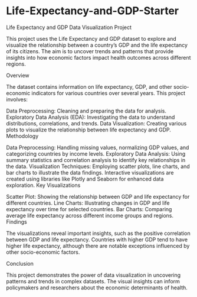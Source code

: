 # Life-Expectancy-and-GDP-Starter
 
Life Expectancy and GDP Data Visualization Project

This project uses the Life Expectancy and GDP dataset to explore and visualize the relationship between a country’s GDP and the life expectancy of its citizens. The aim is to uncover trends and patterns that provide insights into how economic factors impact health outcomes across different regions.

Overview

The dataset contains information on life expectancy, GDP, and other socio-economic indicators for various countries over several years. This project involves:

Data Preprocessing: Cleaning and preparing the data for analysis.
Exploratory Data Analysis (EDA): Investigating the data to understand distributions, correlations, and trends.
Data Visualization: Creating various plots to visualize the relationship between life expectancy and GDP.
Methodology

Data Preprocessing: Handling missing values, normalizing GDP values, and categorizing countries by income levels.
Exploratory Data Analysis: Using summary statistics and correlation analysis to identify key relationships in the data.
Visualization Techniques: Employing scatter plots, line charts, and bar charts to illustrate the data findings. Interactive visualizations are created using libraries like Plotly and Seaborn for enhanced data exploration.
Key Visualizations

Scatter Plot: Showing the relationship between GDP and life expectancy for different countries.
Line Charts: Illustrating changes in GDP and life expectancy over time for selected countries.
Bar Charts: Comparing average life expectancy across different income groups and regions.
Findings

The visualizations reveal important insights, such as the positive correlation between GDP and life expectancy. Countries with higher GDP tend to have higher life expectancy, although there are notable exceptions influenced by other socio-economic factors.

Conclusion

This project demonstrates the power of data visualization in uncovering patterns and trends in complex datasets. The visual insights can inform policymakers and researchers about the economic determinants of health.
